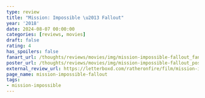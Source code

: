 ```yaml
---
type: review
title: "Mission: Impossible \u2013 Fallout"
year: '2018'
date: 2024-08-07 00:00:00
categories: [reviews, movies]
draft: false
rating: 4
has_spoilers: false
fanart_url: /thoughts/reviews/movies/img/mission-impossible-fallout_fanart.png
poster_url: /thoughts/reviews/movies/img/mission-impossible-fallout_poster.png
external_review_url: https://letterboxd.com/ratheronfire/film/mission-impossible-fallout/
page_name: mission-impossible-fallout
tags:
- mission-impossible
---
```



